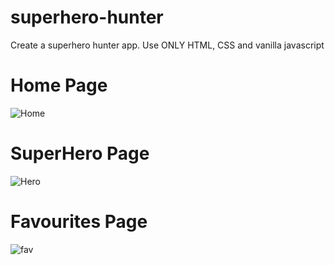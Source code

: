 # superhero-hunter
Create a superhero hunter app. Use ONLY HTML, CSS and vanilla javascript

# Home Page
![Home](https://github.com/PullaTharunkumar/superhero-hunter/assets/70754541/ef414387-d2f9-4a5e-a865-b7816d7d9e05)

# SuperHero Page
![Hero](https://github.com/PullaTharunkumar/superhero-hunter/assets/70754541/994f6bc2-9e7c-4cc6-be7b-fca4d02ae6ae)


# Favourites Page
![fav](https://github.com/PullaTharunkumar/superhero-hunter/assets/70754541/82572a5d-e58d-4745-90c8-fea412888e1e)

